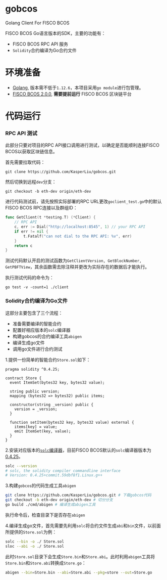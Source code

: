 # gobcos
Golang Client For FISCO BCOS

FISCO BCOS Go语言版本的SDK，主要的功能有：

- FISCO BCOS RPC API 服务
- `Solidity`合约编译为Go合约文件

# 环境准备

- [Golang](https://golang.org/), 版本需不低于`1.12.6`，本项目采用`go module`进行包管理。
- [FISCO BCOS 2.0.0](https://fisco-bcos-documentation.readthedocs.io/zh_CN/latest/), **需要提前运行** FISCO BCOS 区块链平台


# 代码运行

### RPC API 测试

此部分只要对项目的RPC API接口调用进行测试，以确定是否能顺利连接FISCO BCOS以获取区块链信息。

首先需要拉取代码：

```shell
git clone https://github.com/KasperLiu/gobcos.git
```

然后切换到远程`dev`分支：

```shell
git checkout -b eth-dev origin/eth-dev
```

进行代码测试前，请先按照实际部署的RPC URL更改`goclient_test.go`中的默认FISCO BCOS RPC连接以及群组ID：
```go
func GetClient(t *testing.T) (*Client) {
	// RPC API
	c, err := Dial("http://localhost:8545", 1) // your RPC API
	if err != nil {
		t.Fatalf("can not dial to the RPC API: %v", err)
	}
	return c
}
```
测试代码默认开启的测试函数为`GetClientVersion, GetBlockNumber, GetPBFTView`，其余函数需去除注释并更改为实际存在的数据后才能执行。

执行测试代码的命令为：

```shell
go test -v -count=1 ./client
```

### Solidity合约编译为Go文件

这部分主要包含了三个流程：

- 准备需要编译的智能合约
- 配置好相应版本的`solc`编译器
- 构建gobcos的合约编译工具`abigen`
- 编译生成go文件
- 调用go文件进行合约测试

1.提供一份简单的智能合约`Store.sol`如下：

```solidity
pragma solidity ^0.4.25;

contract Store {
  event ItemSet(bytes32 key, bytes32 value);

  string public version;
  mapping (bytes32 => bytes32) public items;

  constructor(string _version) public {
    version = _version;
  }

  function setItem(bytes32 key, bytes32 value) external {
    items[key] = value;
    emit ItemSet(key, value);
  }
}
```

2.安装对应版本的[`solc`编译器](https://github.com/ethereum/solidity/releases/tag/v0.4.25)，目前FISCO BCOS默认的`solc`编译器版本为[0.4.25](https://github.com/ethereum/solidity/releases/tag/v0.4.25)。

```bash
solc --version
# solc, the solidity compiler commandline interface
# Version: 0.4.25+commit.59dbf8f1.Linux.g++
```

3.构建`gobcos`的代码生成工具`abigen`

```bash
git clone https://github.com/KasperLiu/gobcos.git # 下载gobcos代码
git checkout -b eth-dev origin/eth-dev # 切分分支
go build ./cmd/abigen # 编译生成abigen工具
```

执行命令后，检查目录下是否存在`abigen`

4.编译生成go文件，首先需要先利用`solc`将合约文件生成`abi`和`bin`文件，以前面所提供的`Store.sol`为例：

```bash
solc --bin -o ./ Store.sol
sloc --abi -o ./ Store.sol
```

此时`Store.sol`目录下会生成`Store.bin`和`Store.abi`。此时利用`abigen`工具将`Store.bin`和`Store.abi`转换成`Store.go`：

```bash
abigen --bin=Store.bin --abi=Store.abi --pkg=store --out=Store.go
```

